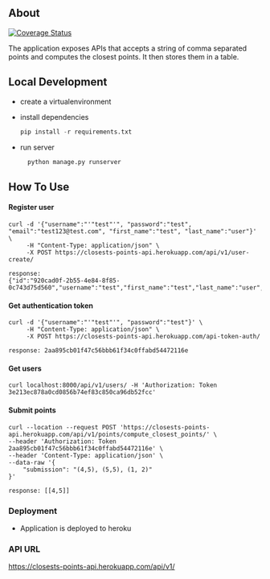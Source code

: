 ## About

[![Coverage Status](https://coveralls.io/repos/github/joemash/closest-points/badge.svg?branch=master)](https://coveralls.io/github/joemash/closest-points?branch=master)


The application exposes APIs that accepts a string of comma separated points and computes the closest points. It then stores them in a table.

## Local Development

- create a virtualenvironment
- install dependencies

     ```python
     pip install -r requirements.txt
     ```
- run server
   ```python 
     python manage.py runserver
   ```

## How To Use
#### Register user

```curl
curl -d '{"username":"'"test"'", "password":"test", "email":"test123@test.com", "first_name":"test", "last_name":"user"}' \
     -H "Content-Type: application/json" \
     -X POST https://closests-points-api.herokuapp.com/api/v1/user-create/
```

```curl
response:
{"id":"920cad0f-2b55-4e84-8f85-0c743d75d560","username":"test","first_name":"test","last_name":"user","email":"test123@test.com","auth_token":"bb5441ca249495d2f94ea4db65fe3c7c1c6cec3c"}
```

#### Get authentication token

```curl
curl -d '{"username":"'"test"'", "password":"test"}' \
     -H "Content-Type: application/json" \
     -X POST https://closests-points-api.herokuapp.com/api-token-auth/
```

```curl
response: 2aa895cb01f47c56bbb61f34c0ffabd54472116e
```
#### Get users

```curl
curl localhost:8000/api/v1/users/ -H 'Authorization: Token 3e213ec878a0cd0856b74ef83c850ca96db52fcc'
```

#### Submit points

```curl
curl --location --request POST 'https://closests-points-api.herokuapp.com/api/v1/points/compute_closest_points/' \
--header 'Authorization: Token 2aa895cb01f47c56bbb61f34c0ffabd54472116e' \
--header 'Content-Type: application/json' \
--data-raw '{
    "submission": "(4,5), (5,5), (1, 2)"
}'
```

``` curl
response: [[4,5]]
```
### Deployment
- Application is deployed to heroku

### API URL

https://closests-points-api.herokuapp.com/api/v1/

